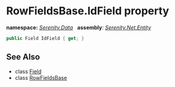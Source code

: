 # RowFieldsBase.IdField property
**namespace:** *[Serenity.Data](../../README.md#serenity.data-namespace)*   **assembly**: *[Serenity.Net.Entity](../../README.md)*

```csharp
public Field IdField { get; }
```

## See Also

* class [Field](../Field.md)
* class [RowFieldsBase](../RowFieldsBase.md)